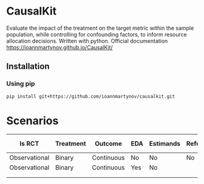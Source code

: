 # CausalKit

Evaluate the impact of the treatment on the target metric within the sample population, while controlling for confounding factors, to inform resource allocation decisions.
Written with python.
Official documentation https://ioannmartynov.github.io/CausalKit/

## Installation

### Using pip

```bash
pip install git+https://github.com/ioannmartynov/causalkit.git
```
# Scenarios
| Is RCT        | Treatment | Outcome    | EDA | Estimands | Refutation | Docs, Examples | Synthetic tests |
|---------------|-----------|------------|-----|-----------|------------|----------------|-----------------|
| Observational | Binary    | Continuous | No  | No        | No         | No             | No              |
| Observational | Binary    | Continuous | Yes | No        |            | No             | No              |
|               |           |            |     |           |            |                |                 |
|               |           |            |     |           |            |                |                 |